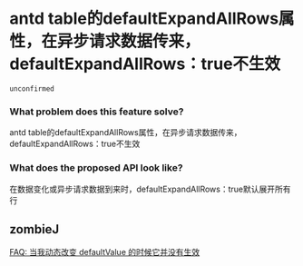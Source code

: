 # antd table的defaultExpandAllRows属性，在异步请求数据传来，defaultExpandAllRows：true不生效

`unconfirmed`

### What problem does this feature solve?

antd table的defaultExpandAllRows属性，在异步请求数据传来，defaultExpandAllRows：true不生效

### What does the proposed API look like?

在数据变化或异步请求数据到来时，defaultExpandAllRows：true默认展开所有行

<!-- generated by ant-design-issue-helper. DO NOT REMOVE -->

## zombieJ

[FAQ: 当我动态改变 defaultValue 的时候它并没有生效](https://ant.design/docs/react/faq-cn#%E5%BD%93%E6%88%91%E5%8A%A8%E6%80%81%E6%94%B9%E5%8F%98-defaultvalue-%E7%9A%84%E6%97%B6%E5%80%99%E5%AE%83%E5%B9%B6%E6%B2%A1%E6%9C%89%E7%94%9F%E6%95%88)
